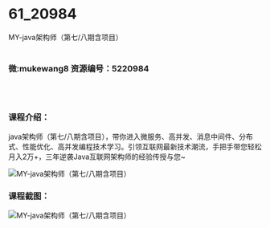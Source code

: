 # 61_20984
MY-java架构师（第七/八期含项目）
<br/></br>
<h3>微:mukewang8 资源编号：5220984</h3>
<br/></br>
<h3>课程介绍：</h3>
<p>java<a title="查看与 架构师 相关的文章" target="_blank">架构师</a>（第七/八期含项目），带你进入微服务、高并发、消息中间件、分布式、性能优化、高并发编程技术学习。引领互联网最新技术潮流，手把手带您轻松月入2万+，三年逆袭Java互联网架构师的经验传授与您~</p>
<p><img src="https://www.ko996.com/wp-content/uploads/img/2021/09/1-7-300x220.png" alt="MY-java架构师（第七/八期含项目）"></p>
<div class="info-desc">
<h3>课程截图：</h3>
<p><img src="https://www.ko996.com/wp-content/uploads/img/2021/09/2-7.png" alt="MY-java架构师（第七/八期含项目）"></p>


			
</div>

